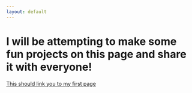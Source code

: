 ```yaml
---
layout: default
---
```


# I will be attempting to make some fun projects on this page and share it with everyone!

[This should link you to my first page](first)
